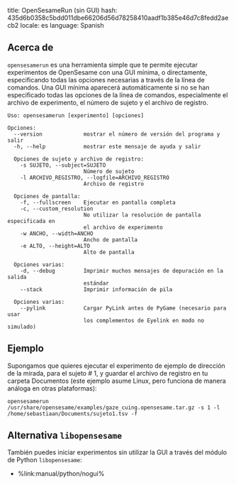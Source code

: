 title: OpenSesameRun (sin GUI)
hash: 435d6b0358c5bdd011dbe66206d56d78258410aadf1b385e46d7c8fedd2aecb2
locale: es
language: Spanish

## Acerca de

`opensesamerun` es una herramienta simple que te permite ejecutar experimentos de OpenSesame con una GUI mínima, o directamente, especificando todas las opciones necesarias a través de la línea de comandos. Una GUI mínima aparecerá automáticamente si no se han especificado todas las opciones de la línea de comandos, especialmente el archivo de experimento, el número de sujeto y el archivo de registro.

~~~
Uso: opensesamerun [experimento] [opciones]

Opciones:
  --version             mostrar el número de versión del programa y salir
  -h, --help            mostrar este mensaje de ayuda y salir

  Opciones de sujeto y archivo de registro:
    -s SUJETO, --subject=SUJETO
                        Número de sujeto
    -l ARCHIVO_REGISTRO, --logfile=ARCHIVO_REGISTRO
                        Archivo de registro

  Opciones de pantalla:
    -f, --fullscreen    Ejecutar en pantalla completa
    -c, --custom_resolution
                        No utilizar la resolución de pantalla especificada en
                        el archivo de experimento
    -w ANCHO, --width=ANCHO
                        Ancho de pantalla
    -e ALTO, --height=ALTO
                        Alto de pantalla

  Opciones varias:
    -d, --debug         Imprimir muchos mensajes de depuración en la salida
                        estándar
    --stack             Imprimir información de pila

  Opciones varias:
    --pylink            Cargar PyLink antes de PyGame (necesario para usar 
                        los complementos de Eyelink en modo no simulado)
~~~

## Ejemplo

Supongamos que quieres ejecutar el experimento de ejemplo de dirección de la mirada, para el sujeto # 1, y guardar el archivo de registro en tu carpeta Documentos (este ejemplo asume Linux, pero funciona de manera análoga en otras plataformas):

~~~
opensesamerun /usr/share/opensesame/examples/gaze_cuing.opensesame.tar.gz -s 1 -l /home/sebastiaan/Documents/sujeto1.tsv -f 
~~~


## Alternativa `libopensesame`

También puedes iniciar experimentos sin utilizar la GUI a través del módulo de Python `libopensesame`:

- %link:manual/python/nogui%